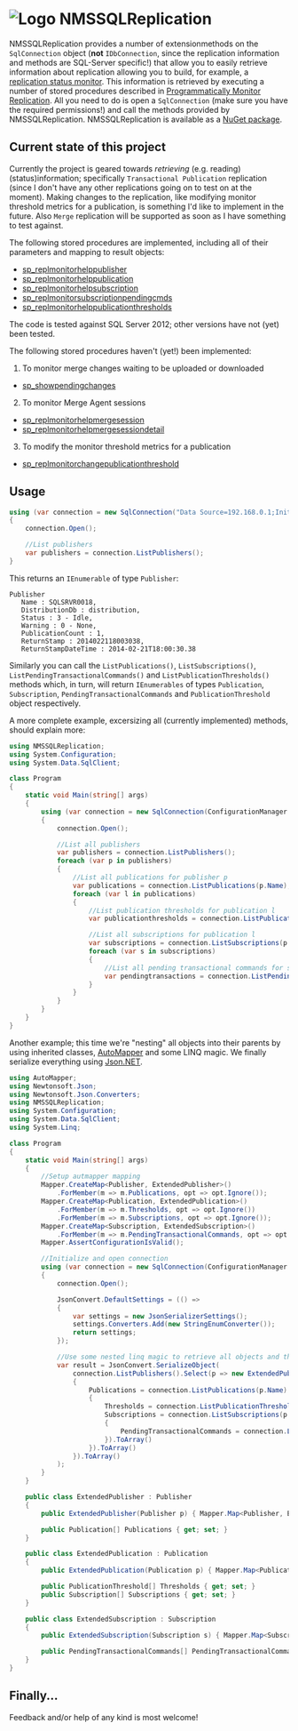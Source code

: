 # ![Logo](https://raw.github.com/RobThree/NMSSQLReplication/master/icon_64.png) NMSSQLReplication

NMSSQLReplication provides a number of extensionmethods on the `SqlConnection` object (**not** `IDbConnection`, since the replication information and methods are SQL-Server specific!) that allow you to easily retrieve information about replication allowing you to build, for example, a [replication status monitor](https://github.com/RobThree/NMSSQLReplication/tree/master/MSSQLReplicationMonitorService). This information is retrieved by executing a number of stored procedures described in [Programmatically Monitor Replication](http://technet.microsoft.com/en-us/library/ms147874.aspx). All you need to do is open a `SqlConnection` (make sure you have the required permissions!) and call the methods provided by NMSSQLReplication. NMSSQLReplication is available as a [NuGet package](https://www.nuget.org/packages/NMSSQLReplication).

## Current state of this project

Currently the project is geared towards *retrieving* (e.g. reading) (status)information; specifically `Transactional Publication` replication (since I don't have any other replications going on to test on at the moment). Making changes to the replication, like modifying monitor threshold metrics for a publication, is something I'd like to implement in the future. Also `Merge` replication will be supported as soon as I have something to test against.

The following stored procedures are implemented, including all of their parameters and mapping to result objects:

* [sp_replmonitorhelppublisher](http://technet.microsoft.com/en-us/library/ms174423.aspx)
* [sp_replmonitorhelppublication](http://technet.microsoft.com/en-us/library/ms186304.aspx)
* [sp_replmonitorhelpsubscription](http://technet.microsoft.com/en-us/library/ms188073.aspx)
* [sp_replmonitorsubscriptionpendingcmds](http://technet.microsoft.com/en-us/library/ms189452.aspx)
* [sp_replmonitorhelppublicationthresholds](http://technet.microsoft.com/en-us/library/ms189442.aspx)

The code is tested against SQL Server 2012; other versions have not (yet) been tested.

The following stored procedures haven't (yet!) been implemented:

1. To monitor merge changes waiting to be uploaded or downloaded
  * [sp_showpendingchanges](http://technet.microsoft.com/en-us/library/ms186795.aspx)
2. To monitor Merge Agent sessions
  * [sp_replmonitorhelpmergesession](http://technet.microsoft.com/en-us/library/ms187726.aspx)
  * [sp_replmonitorhelpmergesessiondetail](http://technet.microsoft.com/en-us/library/ms186970.aspx)
3. To modify the monitor threshold metrics for a publication
  * [sp_replmonitorchangepublicationthreshold](http://technet.microsoft.com/en-us/library/ms176085.aspx)

## Usage

```c#
using (var connection = new SqlConnection("Data Source=192.168.0.1;Initial Catalog=distribution;Integrated Security=SSPI;"))
{
    connection.Open();

    //List publishers
    var publishers = connection.ListPublishers();
}
````

This returns an `IEnumerable` of type `Publisher`:
```
Publisher
   Name : SQLSRVR0018,
   DistributionDb : distribution,
   Status : 3 - Idle,
   Warning : 0 - None,
   PublicationCount : 1,
   ReturnStamp : 2014022118003038,
   ReturnStampDateTime : 2014-02-21T18:00:30.38
````

Similarly you can call the `ListPublications()`, `ListSubscriptions()`, `ListPendingTransactionalCommands()` and `ListPublicationThresholds()` methods which, in turn, will return `IEnumerables` of types `Publication`, `Subscription`, `PendingTransactionalCommands` and `PublicationThreshold` object respectively.

A more complete example, excersizing all (currently implemented) methods, should explain more:

```c#
using NMSSQLReplication;
using System.Configuration;
using System.Data.SqlClient;

class Program
{
    static void Main(string[] args)
    {
        using (var connection = new SqlConnection(ConfigurationManager.ConnectionStrings["mssql4"].ConnectionString))
        {
            connection.Open();

            //List all publishers
            var publishers = connection.ListPublishers();
            foreach (var p in publishers)
            {
                //List all publications for publisher p
                var publications = connection.ListPublications(p.Name);
                foreach (var l in publications)
                {
                    //List publication thresholds for publication l
                    var publicationthresholds = connection.ListPublicationThresholds(p.Name, l.PublisherDb, l.Name);

                    //List all subscriptions for publication l
                    var subscriptions = connection.ListSubscriptions(p.Name, filterpublicationtype: l.PublicationType);
                    foreach (var s in subscriptions)
                    {
                        //List all pending transactional commands for subscription s
                        var pendingtransactions = connection.ListPendingTransactionalCommands(p.Name, l.PublisherDb, l.Name, s.Subscriber, s.SubscriberDb, (SubscriptionType)s.Subtype);
                    }
                }
            }
        }
    }
}
````

Another example; this time we're "nesting" all objects into their parents by using inherited classes, [AutoMapper](https://github.com/AutoMapper/AutoMapper) and some LINQ magic. We finally serialize everything using [Json.NET](http://james.newtonking.com/json).

```c#
using AutoMapper;
using Newtonsoft.Json;
using Newtonsoft.Json.Converters;
using NMSSQLReplication;
using System.Configuration;
using System.Data.SqlClient;
using System.Linq;

class Program
{
    static void Main(string[] args)
    {
        //Setup autmapper mapping
        Mapper.CreateMap<Publisher, ExtendedPublisher>()
            .ForMember(m => m.Publications, opt => opt.Ignore());
        Mapper.CreateMap<Publication, ExtendedPublication>()
            .ForMember(m => m.Thresholds, opt => opt.Ignore())
            .ForMember(m => m.Subscriptions, opt => opt.Ignore());
        Mapper.CreateMap<Subscription, ExtendedSubscription>()
            .ForMember(m => m.PendingTransactionalCommands, opt => opt.Ignore());
        Mapper.AssertConfigurationIsValid();

        //Initialize and open connection
        using (var connection = new SqlConnection(ConfigurationManager.ConnectionStrings["myserver"].ConnectionString))
        {
            connection.Open();

            JsonConvert.DefaultSettings = (() =>
            {
                var settings = new JsonSerializerSettings();
                settings.Converters.Add(new StringEnumConverter());
                return settings;
            });

            //Use some nested linq magic to retrieve all objects and then use Json.NET to serialize the entire graph into result
            var result = JsonConvert.SerializeObject(
                connection.ListPublishers().Select(p => new ExtendedPublisher(p)
                {
                    Publications = connection.ListPublications(p.Name).Select(l => new ExtendedPublication(l)
                    {
                        Thresholds = connection.ListPublicationThresholds(p.Name, l.PublisherDb, l.Name).ToArray(),
                        Subscriptions = connection.ListSubscriptions(p.Name, filterpublicationtype: l.PublicationType).Select(s => new ExtendedSubscription(s)
                        {
                            PendingTransactionalCommands = connection.ListPendingTransactionalCommands(p.Name, l.PublisherDb, l.Name, s.Subscriber, s.SubscriberDb, (SubscriptionType)s.Subtype).ToArray()
                        }).ToArray()
                    }).ToArray()
                }).ToArray()
            );
        }
    }

    public class ExtendedPublisher : Publisher
    {
        public ExtendedPublisher(Publisher p) { Mapper.Map<Publisher, ExtendedPublisher>(p, this); }

        public Publication[] Publications { get; set; }
    }

    public class ExtendedPublication : Publication
    {
        public ExtendedPublication(Publication p) { Mapper.Map<Publication, ExtendedPublication>(p, this); }

        public PublicationThreshold[] Thresholds { get; set; }
        public Subscription[] Subscriptions { get; set; }
    }

    public class ExtendedSubscription : Subscription
    {
        public ExtendedSubscription(Subscription s) { Mapper.Map<Subscription, ExtendedSubscription>(s, this); }

        public PendingTransactionalCommands[] PendingTransactionalCommands { get; set; }
    }
}
````

## Finally...

Feedback and/or help of any kind is most welcome!
